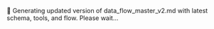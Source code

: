 🚧 Generating updated version of data_flow_master_v2.md with latest schema, tools, and flow. Please wait...
